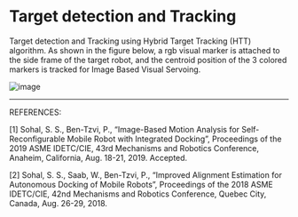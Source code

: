 # Target detection and Tracking

Target detection and Tracking using Hybrid Target Tracking (HTT) algorithm. As shown in the figure below, a rgb visual marker is attached to the side frame of the target robot, and the centroid position of the 3 colored markers is tracked for Image Based Visual Servoing.

![image](https://user-images.githubusercontent.com/50490953/58768304-3c38ec80-8567-11e9-9775-2118519ce612.png)


---------------------------------------------------------------------------------------------------------------------------------------

REFERENCES:

[1] Sohal, S. S., Ben-Tzvi, P., “Image-Based Motion Analysis for Self-Reconfigurable Mobile Robot with Integrated Docking”, Proceedings of the 2019 ASME IDETC/CIE, 43rd Mechanisms and Robotics Conference, Anaheim, California, Aug. 18-21, 2019. Accepted.

[2] Sohal, S. S., Saab, W., Ben-Tzvi, P., “Improved Alignment Estimation for Autonomous Docking of Mobile Robots”, Proceedings of the 2018 ASME IDETC/CIE, 42nd Mechanisms and Robotics Conference, Quebec City, Canada, Aug. 26-29, 2018.
